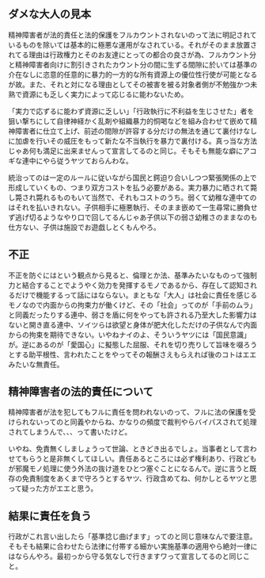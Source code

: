 ﻿## ダメな大人の見本

精神障害者が法的責任と法的保護をフルカウントされないのって法に明記されているものを除いては基本的に極悪な運用がなされている。それがそのまま放置されてる理由は行政権力とそのお友達にとっての都合の良さが為、フルカウント分と精神障害者向けに割引きされたカウント分の間に生ずる間隙に於いては基準の介在なしに恣意的任意的に暴力的一方的な所有資源上の優位性行使が可能となるが故。また、それと対になる理由としてその被害を被る対象者側が不勉強かつ未熟で資源にも乏しく実力によって応じるに能わないため。

「実力で応ずるに能わず資源に乏しい」「行政執行に不利益を生じさせた」者を狙い撃ちにして自律神経かく乱剤や組織暴力的恫喝などを組み合わせて嵌めて精神障害者に仕立て上げ、前述の間隙が許容する分だけの無法を通じて裏付けなしに加虐を行いその威圧をもって新たな不当執行を暴力で裏付ける。真っ当な方法じゃあ何も満足に出来ませんって宣言してるのと同じ。そもそも無能な癖にアコギな連中にやら従うヤツておらんわな。

統治ってのは一定のルールに従いながら国民と鍔迫り合いしつつ緊張関係の上で形成していくもの、つまり双方コストを払う必要がある。実力暴力に晒されて斃し斃され斃れるものもいて当然で、それもコストのうち。弱くて幼稚な連中てのはそれを払いきれない。子供相手に極悪執行、そのまま嵌めて一生尋常に勝負せず逃げ切るようなやり口で回してるんじゃあ子供以下の弱さ幼稚さのままなのも仕方ない、子供は施設でお遊戯しとくもんやろ。


## 不正

不正を防ぐにはという観点から見ると、倫理とか法、基準みたいなものって強制力と結合することでようやく効力を発揮するモノであるから、存在して認知されるだけで機能するって話にはならない。まともな「大人」は社会に責任を感じるモノなので内面からの拘束力が働くけど、その「社会」ってのが「手前のムラ」と同義だったりする連中、弱さを盾に何をやっても許される乃至大した影響力はないと開き直る連中、ソイツらは欲望と身体が肥大化しただけの子供なんで内面からの拘束を期待できない。いやねナイのよ、そういうヤツには「国民意識」が。逆にあるのが「愛国心」に擬態した屈服、それを切り売りして旨味を啜ろうとする助平根性、言われたことをやってその報酬さえもらえれば後のコトはエエみたいな無責任。


## 精神障害者の法的責任について

精神障害者が法を犯してもフルに責任を問われないのって、フルに法の保護を受けられないってのと同義やからね、かなりの頻度で裁判やらバイパスされて処理されてしまうんで、、、って書いたけど。

いやね、免責無くしましょうって世論、ときどき出るでしょ。当事者として言わせてもらうと是非無くしてほしい。責任あるところには必ず権利あり、行政どもが邪魔モノ処理に使う外法の抜け道をひとつ塞ぐことになるんで。逆に言うと既存の免責制度をあくまで守ろうとするヤツ、行政含めてね、何かしとるヤツと思って疑った方がエエと思う。


## 結果に責任を負う

行政がこれ言い出したら「基準捻じ曲げます」ってのと同じ意味なんで要注意。そもそも結果に合わせたら法律に付帯する細かい実施基準の適用やら絶対一律にはならんやろ。最初っから守る気なしで行きますワって宣言してるのと同じこと。
